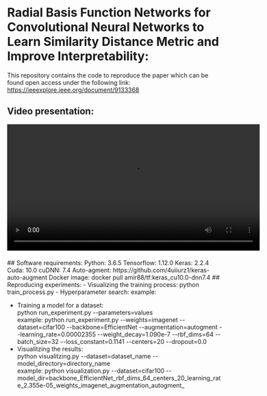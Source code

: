 # Radial Basis Function Networks for Convolutional Neural Networks to Learn Similarity Distance Metric and Improve Interpretability:
This repository contains the code to reproduce the paper which can be found open access under the following link: https://ieeexplore.ieee.org/document/9133368
## Video presentation:
<video controls="controls" style="margin-bottom:20px;width:590px">    
         <source src="https://drive.google.com/file/d/1jekQdVLb9lerZOzH-1EG82yjqKbtTsal/view?usp=sharing" type="video/mp4"> 
</video>
## Software requirements:
Python: 3.6.5  
Tensorflow: 1.12.0  
Keras: 2.2.4  
Cuda: 10.0   
cuDNN: 7.4  
Auto-agment: https://github.com/4uiiurz1/keras-auto-augment  
Docker image: docker pull amir88/tf:keras_cu10.0-dnn7.4
## Reproducing experiments:
- Visualizing the training process:  
  python train_process.py
- Hyperparameter search:  
  example:
    
- Training a model for a dataset:  
  python run_experiment.py --parameters=values  
  example: python run_experiment.py --weights=imagenet --dataset=cifar100 --backbone=EfficientNet --augmentation=autogment --learning_rate=0.00002355 --weight_decay=1.090e-7 --rbf_dims=64 --batch_size=32 --loss_constant=0.1141 --centers=20 --dropout=0.0
- Visualitzing the results:  
  python visualitzing.py --dataset=dataset_name --model_directory=directory_name  
  example: python visualization.py --dataset=cifar100 --model_dir=backbone_EfficientNet_rbf_dims_64_centers_20_learning_rate_2.355e-05_weights_imagenet_augmentation_autogment_ 
